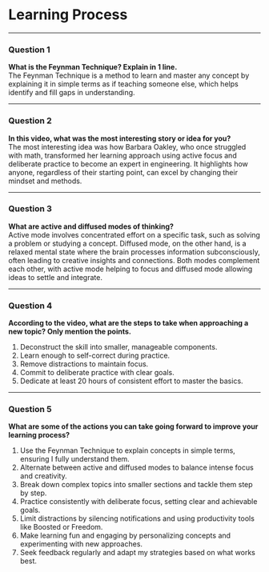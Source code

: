 # Learning Process

---

### Question 1  
**What is the Feynman Technique? Explain in 1 line.**  
The Feynman Technique is a method to learn and master any concept by explaining it in simple terms as if teaching someone else, which helps identify and fill gaps in understanding.

---

### Question 2  
**In this video, what was the most interesting story or idea for you?**  
The most interesting idea was how Barbara Oakley, who once struggled with math, transformed her learning approach using active focus and deliberate practice to become an expert in engineering. It highlights how anyone, regardless of their starting point, can excel by changing their mindset and methods.  

---

### Question 3  
**What are active and diffused modes of thinking?**  
Active mode involves concentrated effort on a specific task, such as solving a problem or studying a concept. Diffused mode, on the other hand, is a relaxed mental state where the brain processes information subconsciously, often leading to creative insights and connections. Both modes complement each other, with active mode helping to focus and diffused mode allowing ideas to settle and integrate.

---

### Question 4  
**According to the video, what are the steps to take when approaching a new topic? Only mention the points.**  
1. Deconstruct the skill into smaller, manageable components.  
2. Learn enough to self-correct during practice.  
3. Remove distractions to maintain focus.  
4. Commit to deliberate practice with clear goals.  
5. Dedicate at least 20 hours of consistent effort to master the basics.

---

### Question 5  
**What are some of the actions you can take going forward to improve your learning process?**  
1. Use the Feynman Technique to explain concepts in simple terms, ensuring I fully understand them.  
2. Alternate between active and diffused modes to balance intense focus and creativity.  
3. Break down complex topics into smaller sections and tackle them step by step.  
4. Practice consistently with deliberate focus, setting clear and achievable goals.  
5. Limit distractions by silencing notifications and using productivity tools like Boosted or Freedom.  
6. Make learning fun and engaging by personalizing concepts and experimenting with new approaches.  
7. Seek feedback regularly and adapt my strategies based on what works best.
   